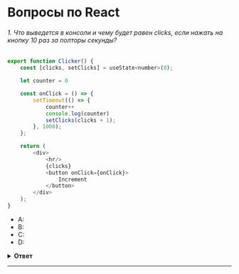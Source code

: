 # Вопросы по React

###### 1. Что выведется в консоли и чему будет равен clicks, если нажать на кнопку 10 раз за полторы секунды?

```javascript
export function Clicker() {
    const [clicks, setClicks] = useState<number>(0);

    let counter = 0

    const onClick = () => {
        setTimeout(() => {
            counter++
            console.log(counter)
            setClicks(clicks + 1);
        }, 1000);
    };

    return (
        <div>
            <hr/>
            {clicks}
            <button onClick={onClick}>
                Increment
            </button>
        </div>
    );
}
```

- A: 
- B: 
- C: 
- D: 

<details><summary><b>Ответ</b></summary>
<p>

#### Ответ: D
Описание

</p>
</details>

---

